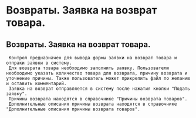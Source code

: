 ﻿---
description: 2.4.7
---
# Возвраты. Заявка на возврат товара.
## Возвраты. Заявка на возврат товара.
     Контрол предназначен для вывода формы заявки на возврат товара и отпраки заявки в систему.
     Для возврата товара необходимо заполнить заявку. Пользователю необходимо указать количество товара для возврата, причину возврата и уточнение причины. Также пользователь может прикрепить файл по желанию и оставить комментарий.
     Заявка на возврат отправляется в систему после нажатия кнопки "Подать заявку".
     Причины возврата находятся в справочнике "Причины возврата товаров".
     Дополнительные описания причины возврата находятся в справочнике "Дополнительные описания причины возврата товаров".
     
